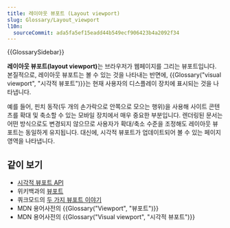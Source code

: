 ```yaml
---
title: 레이아웃 뷰포트 (Layout viewport)
slug: Glossary/Layout_viewport
l10n:
  sourceCommit: ada5fa5ef15eadd44b549ecf906423b4a2092f34
---
```


{{GlossarySidebar}}

<b>레이아웃 뷰포트(layout viewport)</b>는 브라우저가 웹페이지를 그리는 뷰포트입니다. 본질적으로, 레이아웃 뷰포트는 볼 수 있는 것을 나타내는 반면에, {{Glossary("visual viewport", "시각적 뷰포트")}}는 현재 사용자의 디스플레이 장치에 표시되는 것을 나타냅니다.

예를 들어, 핀치 동작(두 개의 손가락으로 안쪽으로 모으는 행위)을 사용해 사이트 콘텐츠를 확대 및 축소할 수 있는 모바일 장치에서 매우 중요한 부분입니다. 렌더링된 문서는 어떤 방식으로도 변경되지 않으므로 사용자가 확대/축소 수준을 조정해도 레이아웃 뷰포트는 동일하게 유지됩니다. 대신에, 시각적 뷰포트가 업데이트되어 볼 수 있는 페이지 영역을 나타냅니다.

## 같이 보기

- [시각적 뷰포트 API](/ko/docs/Web/API/Visual_Viewport_API)
- 위키백과의 [뷰포트](https://en.wikipedia.org/wiki/Viewport)
- 쿼크모드의 [두 가지 뷰포트 이야기](https://www.quirksmode.org/mobile/viewports.html)
- MDN 용어사전의 {{Glossary("Viewport", "뷰포트")}}
- MDN 용어사전의 {{Glossary("Visual viewport", "시각적 뷰포트")}}

